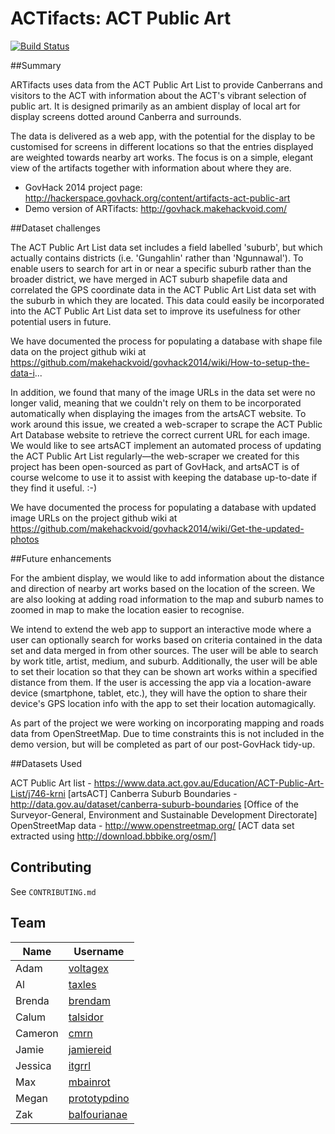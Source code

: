 ACTifacts: ACT Public Art
===========
[![Build Status](https://travis-ci.org/makehackvoid/govhack2014.svg?branch=master)](https://travis-ci.org/makehackvoid/govhack2014)

##Summary

ARTifacts uses data from the ACT Public Art List to provide Canberrans and visitors to the ACT with information about the ACT's vibrant selection of public art. It is designed primarily as an ambient display of local art for display screens dotted around Canberra and surrounds.

The data is delivered as a web app, with the potential for the display to be customised for screens in different locations so that the entries displayed are weighted towards nearby art works. The focus is on a simple, elegant view of the artifacts together with information about where they are.

*  GovHack 2014 project page: http://hackerspace.govhack.org/content/artifacts-act-public-art
*  Demo version of ARTifacts: http://govhack.makehackvoid.com/

##Dataset challenges

The ACT Public Art List data set includes a field labelled 'suburb', but which actually contains districts (i.e. 'Gungahlin' rather than 'Ngunnawal'). To enable users to search for art in or near a specific suburb rather than the broader district, we have merged in ACT suburb shapefile data and correlated the GPS coordinate data in the ACT Public Art List data set with the suburb in which they are located. This data could easily be incorporated into the ACT Public Art List data set to improve its usefulness for other potential users in future.

We have documented the process for populating a database with shape file data on the project github wiki at https://github.com/makehackvoid/govhack2014/wiki/How-to-setup-the-data-i...

In addition, we found that many of the image URLs in the data set were no longer valid, meaning that we couldn't rely on them to be incorporated automatically when displaying the images from the artsACT website. To work around this issue, we created a web-scraper to scrape the ACT Public Art Database website to retrieve the correct current URL for each image. We would like to see artsACT implement an automated process of updating the ACT Public Art List regularly—the web-scraper we created for this project has been open-sourced as part of GovHack, and artsACT is of course welcome to use it to assist with keeping the database up-to-date if they find it useful. :-)

We have documented the process for populating a database with updated image URLs on the project github wiki at https://github.com/makehackvoid/govhack2014/wiki/Get-the-updated-photos

##Future enhancements

For the ambient display, we would like to add information about the distance and direction of nearby art works based on the location of the screen. We are also looking at adding road information to the map and suburb names to zoomed in map to make the location easier to recognise.

We intend to extend the web app to support an interactive mode where a user can optionally search for works based on criteria contained in the data set and data merged in from other sources. The user will be able to search by work title, artist, medium, and suburb. Additionally, the user will be able to set their location so that they can be shown art works within a specified distance from them. If the user is accessing the app via a location-aware device (smartphone, tablet, etc.), they will have the option to share their device's GPS location info with the app to set their location automagically.

As part of the project we were working on incorporating mapping and roads data from OpenStreetMap. Due to time constraints this is not included in the demo version, but will be completed as part of our post-GovHack tidy-up.

##Datasets Used

ACT Public Art list - https://www.data.act.gov.au/Education/ACT-Public-Art-List/j746-krni [artsACT] Canberra Suburb Boundaries - http://data.gov.au/dataset/canberra-suburb-boundaries [Office of the Surveyor-General, Environment and Sustainable Development Directorate] OpenStreetMap data - http://www.openstreetmap.org/ [ACT data set extracted using http://download.bbbike.org/osm/]

Contributing
------------
See `CONTRIBUTING.md`

Team
----
Name    | Username
------- | ------------------------------------------
Adam    | [voltagex](//github.com/voltagex)
Al      | [taxles](//github.com/taxles)
Brenda  | [brendam](//github.com/brendam)
Calum   | [talsidor](//github.com/talsidor)
Cameron | [cmrn](//github.com/cmrn)
Jamie   | [jamiereid](//github.com/jamiereid)
Jessica | [itgrrl](//github.com/itgrrl)
Max     | [mbainrot](//github.com/mbainrot)
Megan   | [prototypdino](//github.com/prototypedino)
Zak     | [balfourianae](//github.com/balfourianae)
